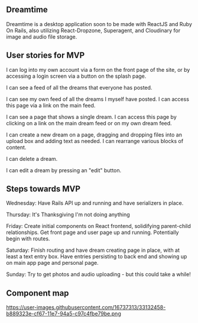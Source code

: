 ## Dreamtime
Dreamtime is a desktop application soon to be made with ReactJS and Ruby On Rails, also utilizing React-Dropzone, Superagent, and Cloudinary for image and audio file storage. 


## User stories for MVP
I can log into my own account via a form on the front page of the site, or by accessing a login screen via a button on the splash page.

I can see a feed of all the dreams that everyone has posted.

I can see my own feed of all the dreams I myself have posted. I can access this page via a link on the main feed.

I can see a page that shows a single dream. I can access this page by clicking on a link on the main dream feed or on my own dream feed.

I can create a new dream on a page, dragging and dropping files into an upload box and adding text as needed. I can rearrange various blocks of content.

I can delete a dream.

I can edit a dream by pressing an "edit" button.


## Steps towards MVP

Wednesday: Have Rails API up and running and have serializers in place.

Thursday: It's Thanksgiving I'm not doing anything

Friday: Create initial components on React frontend, solidifying parent-child relationships. Get front page and user page up and running. Potentially begin with routes.

Saturday: Finish routing and have dream creating page in place, with at least a text entry box. Have entries persisting to back end and showing up on main app page and personal page.

Sunday: Try to get photos and audio uploading - but this could take a while!


## Component map

https://user-images.githubusercontent.com/16737313/33132458-b889323e-cf67-11e7-94a5-c97c4fbe79be.png
